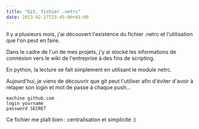 ```yaml
---
title: "Git, fichier .netrc"
date: 2013-02-27T23:45:00+01:00
---
```

Il y a plusieurs mois, j'ai découvert l'existence du fichier .netrc et l'utilisation que l'on peut en faire.

Dans le cadre de l'un de mes projets, j'y ai stocké les informations de connexion vers le wiki de l'entreprise à des fins de scripting.

En python, la lecture se fait simplement en utilisant le module netrc.

Aujourd'hui, je viens de découvrir que git peut l'utiliser afin d'éviter d'avoir à retaper son login et mot de passe à chaque push...


```
machine github.com
login yourname
password SECRET
```

Ce fichier me plaît bien : centralisation et simplicité :) 
